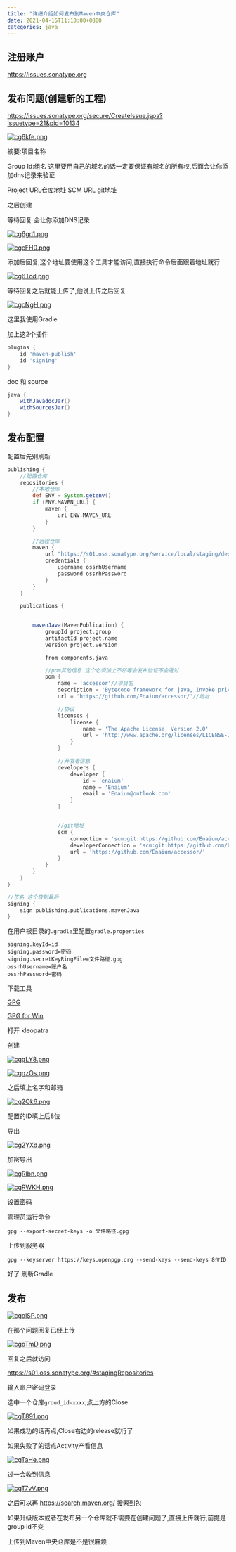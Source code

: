 ```yaml
---
title: "详细介绍如何发布到Maven中央仓库"
date: 2021-04-15T11:10:00+0800
categories: java
---
```


## 注册账户

https://issues.sonatype.org

## 发布问题(创建新的工程)

https://issues.sonatype.org/secure/CreateIssue.jspa?issuetype=21&pid=10134

[![cg6kfe.png](https://z3.ax1x.com/2021/04/15/cg6kfe.png)](https://imgtu.com/i/cg6kfe)

摘要:项目名称

Group Id:组名 这里要用自己的域名的话一定要保证有域名的所有权,后面会让你添加dns记录来验证

Project URL仓库地址
SCM URL git地址

之后创建

等待回复 会让你添加DNS记录

[![cg6gn1.png](https://z3.ax1x.com/2021/04/15/cg6gn1.png)](https://imgtu.com/i/cg6gn1)

[![cgcFH0.png](https://z3.ax1x.com/2021/04/15/cgcFH0.png)](https://imgtu.com/i/cgcFH0)

添加后回复,这个地址要使用这个工具才能访问,直接执行命令后面跟着地址就行

[![cg6Tcd.png](https://z3.ax1x.com/2021/04/15/cg6Tcd.png)](https://imgtu.com/i/cg6Tcd)

等待回复之后就能上传了,他说上传之后回复

[![cgcNgH.png](https://z3.ax1x.com/2021/04/15/cgcNgH.png)](https://imgtu.com/i/cgcNgH)

这里我使用Gradle

加上这2个插件

```groovy
plugins {
    id 'maven-publish'
    id 'signing'
}
```

doc 和 source

```groovy
java {
    withJavadocJar()
    withSourcesJar()
}
```

## 发布配置

配置后先别刷新

```groovy
publishing {
    //配置仓库
    repositories {
        //本地仓库
        def ENV = System.getenv()
        if (ENV.MAVEN_URL) {
            maven {
                url ENV.MAVEN_URL
            }
        }

        //远程仓库
        maven {
            url "https://s01.oss.sonatype.org/service/local/staging/deploy/maven2/"
            credentials {
                username ossrhUsername
                password ossrhPassword
            }
        }
    }

    publications {

        
        mavenJava(MavenPublication) {
            groupId project.group
            artifactId project.name
            version project.version

            from components.java

            //pom其他信息 这个必须加上不然等会发布验证不会通过
            pom {
                name = 'accessor'//项目名
                description = 'Bytecode framework for java, Invoke private field and method'//描述
                url = 'https://github.com/Enaium/accessor/'//地址

                //协议
                licenses {
                    license {
                        name = 'The Apache License, Version 2.0'
                        url = 'http://www.apache.org/licenses/LICENSE-2.0.txt'
                    }
                }

                //开发者信息
                developers {
                    developer {
                        id = 'enaium'
                        name = 'Enaium'
                        email = 'Enaium@outlook.com'
                    }
                }


                //git地址
                scm {
                    connection = 'scm:git:https://github.com/Enaium/accessor.git'
                    developerConnection = 'scm:git:https://github.com/Enaium/accessor.git'
                    url = 'https://github.com/Enaium/accessor/'
                }
            }
        }
    }
}

//签名 这个放到最后
signing {
    sign publishing.publications.mavenJava
}
```

在用户根目录的`.gradle`里配置`gradle.properties`

```properties
signing.keyId=id
signing.password=密码
signing.secretKeyRingFile=文件路径.gpg
ossrhUsername=账户名
ossrhPassword=密码
```

下载工具

[GPG](www.gpgtools.org)

[GPG for Win](https://www.gpg4win.org/thanks-for-download.html)

打开 kleopatra

创建

[![cggLY8.png](https://z3.ax1x.com/2021/04/15/cggLY8.png)](https://imgtu.com/i/cggLY8)

[![cggzOs.png](https://z3.ax1x.com/2021/04/15/cggzOs.png)](https://imgtu.com/i/cggzOs)

之后填上名字和邮箱

[![cg2Qk6.png](https://z3.ax1x.com/2021/04/15/cg2Qk6.png)](https://imgtu.com/i/cg2Qk6)

配置的ID填上后8位

导出

[![cg2YXd.png](https://z3.ax1x.com/2021/04/15/cg2YXd.png)](https://imgtu.com/i/cg2YXd)

加密导出

[![cgRlbn.png](https://z3.ax1x.com/2021/04/15/cgRlbn.png)](https://imgtu.com/i/cgRlbn)

[![cgRWKH.png](https://z3.ax1x.com/2021/04/15/cgRWKH.png)](https://imgtu.com/i/cgRWKH)

设置密码

管理员运行命令

```
gpg --export-secret-keys -o 文件路径.gpg
```

上传到服务器

```
gpg --keyserver https://keys.openpgp.org --send-keys --send-keys 8位ID
```

好了 刷新Gradle

## 发布

[![cgolSP.png](https://z3.ax1x.com/2021/04/15/cgolSP.png)](https://imgtu.com/i/cgolSP)

在那个问题回复已经上传

[![cgoTmD.png](https://z3.ax1x.com/2021/04/15/cgoTmD.png)](https://imgtu.com/i/cgoTmD)

回复之后就访问

https://s01.oss.sonatype.org/#stagingRepositories

输入账户密码登录

选中一个仓库`groud_id-xxxx`,点上方的Close

[![cgT891.png](https://z3.ax1x.com/2021/04/15/cgT891.png)](https://imgtu.com/i/cgT891)


如果成功的话再点,Close右边的release就行了

如果失败了的话点Activity产看信息

[![cgTaHe.png](https://z3.ax1x.com/2021/04/15/cgTaHe.png)](https://imgtu.com/i/cgTaHe)

过一会收到信息

[![cgT7vV.png](https://z3.ax1x.com/2021/04/15/cgT7vV.png)](https://imgtu.com/i/cgT7vV)

之后可以再 https://search.maven.org/ 搜索到包

如果升级版本或者在发布另一个仓库就不需要在创建问题了,直接上传就行,前提是group id不变

上传到Maven中央仓库是不是很麻烦
